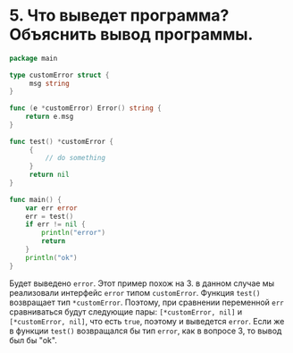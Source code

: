 # 5. Что выведет программа? Объяснить вывод программы.
```go
package main
 
type customError struct {
     msg string
}
 
func (e *customError) Error() string {
    return e.msg
}
 
func test() *customError {
     {
         // do something
     }
     return nil
}
 
func main() {
    var err error
    err = test()
    if err != nil {
        println("error")
        return
    }
    println("ok")
}
```
Будет выведено `error`. Этот пример похож на 3. в данном случае мы реализовали интерфейс `error` типом `customError`. Функция `test()` возвращает тип
`*customError`. Поэтому, при сравнении переменной `err` сравниваться будут следующие пары: `[*customError, nil]` и `[*customError, nil]`, что есть
`true`, поэтому и выведется  `error`. Если же в функции `test()` возвращался бы тип `error`, как в вопросе 3, то вывод был бы "ok".